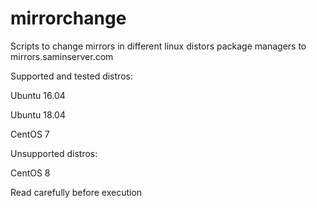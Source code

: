 # mirrorchange
Scripts to change mirrors in different linux distors package managers to mirrors.saminserver.com

Supported and tested distros:

Ubuntu 16.04

Ubuntu 18.04

CentOS 7

Unsupported distros:

CentOS 8

Read carefully before execution
